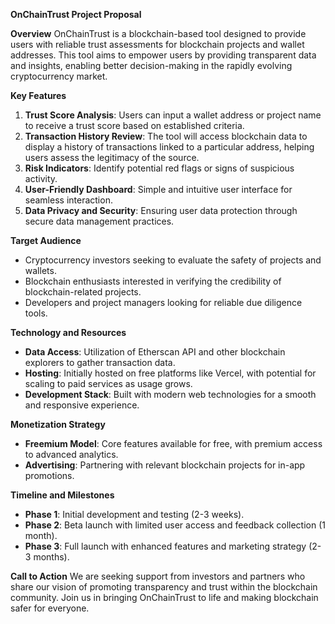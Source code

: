 **OnChainTrust Project Proposal**

**Overview**
OnChainTrust is a blockchain-based tool designed to provide users with reliable trust assessments for blockchain projects and wallet addresses. This tool aims to empower users by providing transparent data and insights, enabling better decision-making in the rapidly evolving cryptocurrency market.

**Key Features**
1. **Trust Score Analysis**: Users can input a wallet address or project name to receive a trust score based on established criteria.
2. **Transaction History Review**: The tool will access blockchain data to display a history of transactions linked to a particular address, helping users assess the legitimacy of the source.
3. **Risk Indicators**: Identify potential red flags or signs of suspicious activity.
4. **User-Friendly Dashboard**: Simple and intuitive user interface for seamless interaction.
5. **Data Privacy and Security**: Ensuring user data protection through secure data management practices.

**Target Audience**
- Cryptocurrency investors seeking to evaluate the safety of projects and wallets.
- Blockchain enthusiasts interested in verifying the credibility of blockchain-related projects.
- Developers and project managers looking for reliable due diligence tools.

**Technology and Resources**
- **Data Access**: Utilization of Etherscan API and other blockchain explorers to gather transaction data.
- **Hosting**: Initially hosted on free platforms like Vercel, with potential for scaling to paid services as usage grows.
- **Development Stack**: Built with modern web technologies for a smooth and responsive experience.

**Monetization Strategy**
- **Freemium Model**: Core features available for free, with premium access to advanced analytics.
- **Advertising**: Partnering with relevant blockchain projects for in-app promotions.

**Timeline and Milestones**
- **Phase 1**: Initial development and testing (2-3 weeks).
- **Phase 2**: Beta launch with limited user access and feedback collection (1 month).
- **Phase 3**: Full launch with enhanced features and marketing strategy (2-3 months).

**Call to Action**
We are seeking support from investors and partners who share our vision of promoting transparency and trust within the blockchain community. Join us in bringing OnChainTrust to life and making blockchain safer for everyone.

